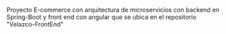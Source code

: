 Proyecto E-commerce con arquitectura de microservicios con backend en Spring-Boot y front end con angular que se ubica en el repositorio "Velazco-FrontEnd"
